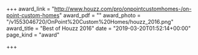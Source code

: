 +++
award_link = "http://www.houzz.com/pro/onpointcustomhomes-/on-point-custom-homes"
award_pdf = ""
award_photo = "/v1553046720/OnPoint%20Custom%20Homes/houzz_2016.png"
award_title = "Best of Houzz 2016"
date = "2019-03-20T01:52:14+00:00"
page_kind = "award"

+++
